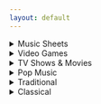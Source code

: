 ```yaml
---
layout: default
---
```


<details>
  <summary>Music Sheets</summary>
  
  *Can't Help Falling in Love (Intro)
  *Graduation Photo
  *Hallelujah
  *Illusionary Daytime Flute
  *Kiss the Rain
  *Love Like You (transcribed by Nezara)
  *Mitsuha's Theme - Kimi No Na wa (transcribed by Peri)
  *Superstition (transcribed by Nezara)
  *You are my Sunshine
</details>

<details>
  <summary>Video Games</summary>
  
*Dearly Beloved (Kingdom Hearts)
*Pokemon Center Theme
*Song of Storms - Legend of Zelda
*Super Mario NES Theme (simple version)
*Super Mario NES Theme (with chords)
*Sweden (Minecraft) - C418
*Threshold (Journey)
*Zelda's Lullaby (Ocarina of Time)
</details>

<details>
  <summary>TV Shows & Movies</summary>

*Always With Me - Spirited Away
*Binary Sunset - Star Wars
*Dango daikazoku - Kyoto Animation
*Davy Jones Theme - Pirates of the Caribbean
*Do-Re-Mi - The Sound of Music
*Godfather Theme - Speak Softly Love
*Harry Potter - Hedwig's Theme (Advanced)
*Little Boxes - Weeds
*Married Life - UP
*My Heart Will Go On - Titanic Theme
*Rugrats Theme
*Shiny (Moana)
*Somewhere Over the Rainbow (Advanced)
*穿越时空的思念
</details>

<details>
  <summary>Pop Music</summary>
  
*Eleanor Rigby (The Beatles)
*Hey Jude (The Beatles)
*Island in the Sun (Weezer)
*Kaze wo atsumete (Happy End, 1971)
*Last Christmas (first verse)
*Take on me (A-Ah)
*With a little help from my friends (The Beatles)
*Yellow Submarine (The Beatles)
*Yesterday (The Beatles)
*Young Dumb & Broke (Khalid)
</details>

<details>
  <summary>Traditional</summary>
  
*Amazing Grace (John Newton)
*American folk songs
*Scarborough Fair
</details>

<details>
  <summary>Classical</summary>
  
*Carol of the Bells
*Clair de Lune - Debussy
*Für Elise (Beethoven)
*Jesu, Joy of Man's Desiring
*Lullaby (Brahms)
*Ode to Joy (Beethoven)
</details>
